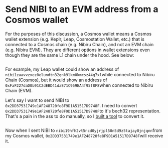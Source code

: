 # Send NIBI to an EVM address from a Cosmos wallet

For the purposes of this discussion, a Cosmos wallet means a Cosmos wallet extension (e.g. Keplr, Leap, Cosmostation Wallet, etc.) that is connected to a Cosmos chain (e.g. Nibiru Chain), and not an EVM chain (e.g. Nibiru EVM). They are different options in wallet extensions even though they are the same L1 chain under the hood. See below:

<figure><img src=".gitbook/assets/Screenshot 2025-03-20 at 2.23.00 PM.png" alt=""><figcaption></figcaption></figure>

For example, my Leap wallet could show an address of `nibi1zaavvzxez0elundtn32qnk9lkm8kmcsz44g7xl`while connected to Nibiru Chain (Cosmos), but it would show an address of `0xFaF227daD0b91C2dEBD41daE71C959EA4f95f8F8`when connected to Nibiru Chain (EVM).&#x20;

Let's say I want to send NIBI to `0x2DD37531749e1AF248720fe8F9D1A51517D9748F`. I need to convert `0x2DD37531749e1AF248720fe8F9D1A51517D9748F`to it's bech32 representation. That's a pain in the ass to do manually, so I [built a tool](https://app.kevinyang.dev/address) to convert it.&#x20;

<figure><img src=".gitbook/assets/Screenshot 2025-03-20 at 2.28.13 PM.png" alt=""><figcaption></figcaption></figure>

Now when I sent NIBI to `nibi19hfh2vt5ncd0yjrjpl50n5d9z5tajay0jnjqnn`from my Cosmos wallet, `0x2DD37531749e1AF248720fe8F9D1A51517D9748F`will receive it.&#x20;

<figure><img src=".gitbook/assets/Screenshot 2025-03-20 at 2.30.07 PM.png" alt=""><figcaption></figcaption></figure>

